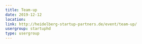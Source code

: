 ```yaml
---
title: Team-up
date: 2019-12-12
location: 
link: http://heidelberg-startup-partners.de/event/team-up/
usergroup: startuphd
type: usergroup
---
```

